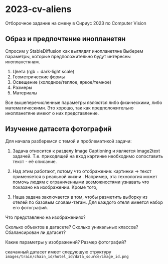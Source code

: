 # 2023-cv-aliens
Отборочное задание на смену в Сириус 2023 по Computer Vision

## Образ и предпочтение инопланетян ##
Спросим у StableDiffusion как выглядят инопланетяне
Выберем параметры, которые предположительно будут интересны инопланетянам.

1) Цвета (rgb + dark-light scale)
2) Геометрические формы
3) Освещение (холодное/теплое, яркое/темное)
4) Размеры
5) Материалы

Все вышеперечисленные параметры являются либо физическими, либо математическими. Это хорошо, так как предположительно инопланетяне имеют о них представление.

## Изучение датасета фотографий ##
Для начала разберемся с темой и проблематикой задачи:

1) Задача относится к разделу Image Captioning и является image2text задачей. Т.е. приходящей на вход картинке необходимо сопоставить текст - её описание.

2) Над этим работают, потому что отображение: картинки -> текст применяется в реальной жизни . Например, эта технология может помочь людям с ограниченными возможностями узнавать что показано на изображении. Кроме того, 

3) Наша задача заключается в том, чтобы разметить выборку из отелей по базовым словам-тэгам. Для каждого отеля имеется набор его фотографий.

Что представлено на изображениях?

Сколько объектов в датасете? Сколько уникальных классов? Сбалансирован ли датасет?

Какие параметры у изображений? Размер фотографий?

скачанный датасет имеет следующую структуру `images/train/chain_id/hotel_id/data_source/image_id.png`
